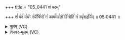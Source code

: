 +++
title = "05_0441 शं पदम्"

+++
शं꣢ प꣣दं꣢ म꣣घ꣡ꣳ र꣢यी꣣षि꣢णो꣣ न꣡ काम꣢꣯मव्र꣢तो꣡ हि꣢नोति꣣ न꣡ स्पृ꣢शद्र꣣यि꣢म् ॥ 05:0441 ॥

<details><summary>मूलम् (VC)</summary>

शं꣢ प꣣दं꣢ म꣣घ꣡ꣳ र꣢यी꣣षि꣢णे꣣ न꣡ काम꣢꣯मव्र꣢तो꣡ हि꣢नोति꣣ न꣡ स्पृ꣢शद्र꣣यि꣢म् ॥४४१
</details>

<details><summary>विस्वर-मूलम् (VC)</summary>

शं पदं मघꣳ रयीषिणे न काममव्रतो हिनोति न स्पृशद्रयिम् ॥४४१
</details>